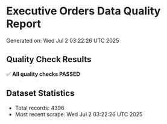 # Executive Orders Data Quality Report
Generated on: Wed Jul  2 03:22:26 UTC 2025

## Quality Check Results
✅ **All quality checks PASSED**

## Dataset Statistics
- Total records: 4396
- Most recent scrape: Wed Jul  2 03:22:26 UTC 2025
